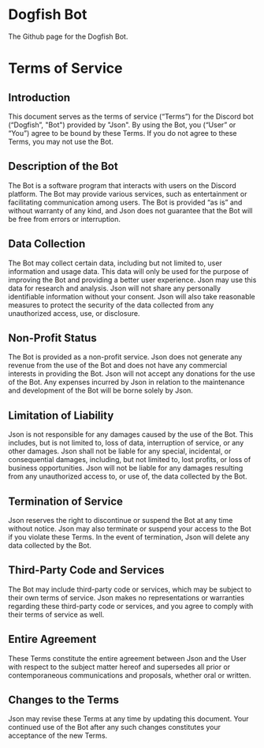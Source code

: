 Dogfish Bot
=============
The Github page for the Dogfish Bot.

Terms of Service
==============
Introduction 
-------------
This document serves as the terms of service (“Terms”) for the Discord bot (“Dogfish”, "Bot") provided by "Json". By using the Bot, you (“User” or “You”) agree to be bound by these Terms. If you do not agree to these Terms, you may not use the Bot.

Description of the Bot
-------------
The Bot is a software program that interacts with users on the Discord platform. The Bot may provide various services, such as entertainment or facilitating communication among users. The Bot is provided “as is” and without warranty of any kind, and Json does not guarantee that the Bot will be free from errors or interruption.

Data Collection 
-------------
The Bot may collect certain data, including but not limited to, user information and usage data. This data will only be used for the purpose of improving the Bot and providing a better user experience. Json may use this data for research and analysis. Json will not share any personally identifiable information without your consent. Json will also take reasonable measures to protect the security of the data collected from any unauthorized access, use, or disclosure.

Non-Profit Status
--------------
The Bot is provided as a non-profit service. Json does not generate any revenue from the use of the Bot and does not have any commercial interests in providing the Bot. Json will not accept any donations for the use of the Bot. Any expenses incurred by Json in relation to the maintenance and development of the Bot will be borne solely by Json.

Limitation of Liability
--------------
Json is not responsible for any damages caused by the use of the Bot. This includes, but is not limited to, loss of data, interruption of service, or any other damages. Json shall not be liable for any special, incidental, or consequential damages, including, but not limited to, lost profits, or loss of business opportunities. Json will not be liable for any damages resulting from any unauthorized access to, or use of, the data collected by the Bot.

Termination of Service
-------------
Json reserves the right to discontinue or suspend the Bot at any time without notice. Json may also terminate or suspend your access to the Bot if you violate these Terms. In the event of termination, Json will delete any data collected by the Bot.

Third-Party Code and Services
------------
The Bot may include third-party code or services, which may be subject to their own terms of service. Json makes no representations or warranties regarding these third-party code or services, and you agree to comply with their terms of service as well.

Entire Agreement
------------
These Terms constitute the entire agreement between Json and the User with respect to the subject matter hereof and supersedes all prior or contemporaneous communications and proposals, whether oral or written.

Changes to the Terms
------------
Json may revise these Terms at any time by updating this document. Your continued use of the Bot after any such changes constitutes your acceptance of the new Terms.
